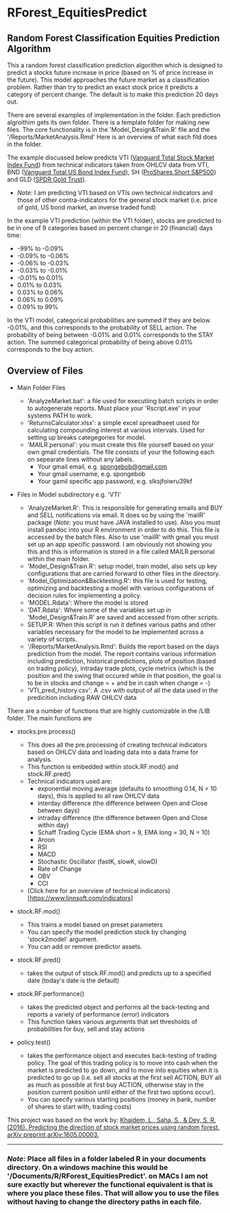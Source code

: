 # RForest_EquitiesPredict
Random Forest Classification Equities Prediction Algorithm
------
This a random forest classification prediction algorithm which is designed to predict a stocks future increase in price (based on % of price increase in the future). This model approaches the future market as a classification problem. Rather than try to predict an exact stock price it predicts a category of percent change. The default is to make this prediction 20 days out.

There are several examples of implementation in the folder. Each prediction algroithim gets its own folder. There is a template folder for making new files. The core functionality is in the 'Model_Design&Train.R' file and the '/Reports/MarketAnalysis.Rmd' Here is an overview of what each fild does in the folder.  

The example discussed below predicts VTI ([Vanguard Total Stock Market Index Fund](https://finance.google.com/finance?q=VTI&ei=NlrpWeD3IYb3jAGCi5ewCg)) from technical indicators taken from OHLCV data from VTI, BND ([Vanguard Total US Bond Index Fund](https://finance.google.com/finance?q=BND&ei=c1rpWaH9NIvNjAGE2YjQBw)), SH ([ProShares Short S&P500](https://finance.google.com/finance?q=SH&ei=eFrpWenXD4PG2AbAqYfACw)) and GLD ([SPDR Gold Trust](https://finance.google.com/finance?q=GLD&ei=o1rpWZiGJYOVjAGS3pegCQ)). 
 + _Note:_ I am predicting VTI based on VTIs own technical indicators and those of other contra-indicators for the general stock market (i.e. price of gold, US bond market, an inverse traded fund)

 In the example VTI prediction (within the VTI folder), stocks are predicted to be in one of 9 categories based on percent change in 20 (financial) days time:
 + -99% to -0.09%
 + -0.09% to -0.06%
 + -0.06% to -0.03%
 + -0.03% to -0.01% 
 + -0.01% to  0.01%
 +  0.01% to  0.03% 
 +  0.03% to  0.06%
 +  0.06% to  0.09%
 +  0.09% to  99%

 In the VTI model, categorical probabilities are summed if they are below -0.01%, and this corresponds to the probability of SELL action. The probability of being between -0.01% and 0.01% corresponds to the STAY action. The summed categorical probability of being above 0.01% corresponds to the buy action.

## Overview of Files
+ Main Folder Files
	+ 'AnalyzeMarket.bat': a file used for executiing batch scripts in order to autogenerate reports. Must place your 'Rscript.exe' in  your systems PATH to work. 
	+ 'ReturnsCalculator.xlsx': a simple excel spreadhseet used for calculating compounding interest at various intervals. Used for setting up breaks categegories for model.
	+ 'MAILR.personal': you must create this file yourself based on your own gmail credentials. The file consists of your the following each on sepearate lines without any labels.
		+ Your gmail email, e.g. spongebob@gmail.com
		+ Your gmail username, e.g. spongebob
		+ Your gamil specific app password, e.g. slksjfoiwru39kf

+ Files in Model subdirectory e.g. 'VTI'
	+ 'AnalyzeMarket.R': This is responsible for generating emails and BUY and SELL notifications via email. It does so by using the 'mailR' package (_Note:_ you must have JAVA installed to use). Also you must install pandoc into your R environment in order to do this. This file is accessed by the batch files. Also to use 'mailR' with gmail you must set up an app specific password. I am obviously not showing you this and this is information is stored in a file called MAILR.personal within the main folder.
	+ 'Model_Design&Train.R': setup model, train model, also sets up key configurations that are carried forward to other files in the directory.
	+ 'Model_Optimization&Backtesting.R': this file is used for testing, optimizing and backtesting a model with various configurations of decision rules for implementing a policy.
	+ 'MODEL.Rdata': Where the model is stored
	+ 'DAT.Rdata': Where some of the variables set up in 'Model_Design&Train.R' are saved and accessed from other scripts.
	+  SETUP.R: When this script is run it defines various paths and other variables necessary for the model to be implemented across a variety of scripts.
	+ '/Reports/MarketAnalysis.Rmd': Builds the report based on the days prediction from the model. The report contains various information including prediction, historical predictions, plots of position (based on trading policy), intraday trade plots, cycle metrics (which is the position and the swing that occured while in that position, the goal is to be in stocks and change = + and be in cash when change = -)
	+ 'VTI_pred_history.csv': A .csv with output of all the data used in the predicition including RAW OHLCV data

There are a number of functions that are highly customizable in the /LIB folder. The main functions are 
+ stocks.pre.process()
	+ This does all the pre.processing of creating technical indicators based on OHLCV data and loading data into a data frame for analysis.
	+ This function is embedded within stock.RF.mod() and stock.RF.pred()
	+ Technical indicators used are: 
		+ exponential moving average (defaults to smoothing 0.14, N = 10 days), this is applied to all raw OHLCV data
		+ interday difference (the difference between Open and Close between days)
		+ intraday difference (the difference between Open and Close within day)
		+ Schaff Trading Cycle (EMA short = 9, EMA long = 30, N = 10)
		+ Aroon
		+ RSI
		+ MACD
		+ Stochastic Oscillator (fastK, slowK, slowD)
		+ Rate of Change
		+ OBV
		+ CCI
	+ (Click here for an overview of technical indicators)[https://www.linnsoft.com/indicators]

+ stock.RF.mod() 
	+ This trains a model based on preset parameters
	+ You can specify the model prediction stock by changing 'stock2model' argument.
	+ You can add or remove predictor assets.
+ stock.RF.pred()
	+ takes the output of stock.RF.mod() and predicts up to a specified date (today's date is the default)
+ stock.RF.performance()
	+ takes the predicted object and performs all the back-testing and reports a variety of performance (error) indicators
	+ This function takes various arguments that set thresholds of probabilities for buy, sell and stay actions
+ policy.test()
	+ takes the performance object and executes back-testing of trading policy. The goal of this trading policy is to move into cash when the market is predicted to go down, and to move into equities when it is predicted to go up (i.e. sell all stocks at the first sell ACTION, BUY all as much as possible at first buy ACTION, otherwise stay in the position current position until either of the first two options occur).
	+ You can specify various starting positions (money in bank, number of shares to start with, trading costs)

This project was based on the work by: [Khaidem, L., Saha, S., & Dey, S. R. (2016). Predicting the direction of stock market prices using random forest. arXiv preprint arXiv:1605.00003.](https://arxiv.org/abs/1605.00003)

------
### _Note:_ Place all files in a folder labeled R in your documents directory. On a windows machine this would be '/Documents/R/RForest_EquitiesPredict'. on MACs I am not sure exactly but wherever the functional equivalent is that is where you place these files. That will allow you to use the files without having to change the directory paths in each file.


